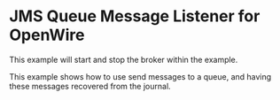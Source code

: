 # JMS Queue Message Listener for OpenWire

This example will start and stop the broker within the example.

This example shows how to use send messages to a queue, and having these messages recovered from the journal.